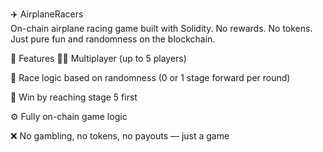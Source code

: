 ✈️ AirplaneRacers  
On-chain airplane racing game built with Solidity.
No rewards. No tokens. Just pure fun and randomness on the blockchain.  

🧩 Features
👨‍✈️ Multiplayer (up to 5 players)  

🔄 Race logic based on randomness (0 or 1 stage forward per round)

🏁 Win by reaching stage 5 first
   
⚙️ Fully on-chain game logic 
  
❌ No gambling, no tokens, no payouts — just a game
  
